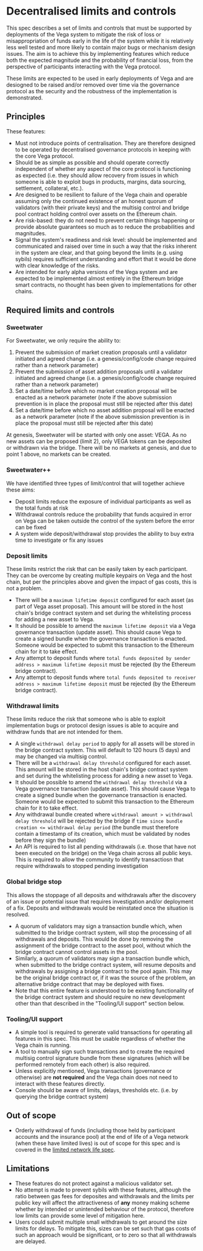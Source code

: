 # Decentralised limits and controls

This spec describes a set of limits and controls that must be supported by deployments of the Vega system to mitigate the risk of loss or misappropriation of funds early in the life of the system while it is relatively less well tested and more likely to contain major bugs or mechanism design issues. The aim is to achieve this by implementing features which reduce both the expected magnitude and the probability of financial loss, from the perspective of participants interacting with the Vega protocol.

These limits are expected to be used in early deployments of Vega and are desiogned to be raised and/or removed over time via the governance protocol as the security and the robustness of the implementation is demonstrated.


## Principles

These features:
- Must not introduce points of centralisation. They are therefore designed to be operated by decentralised governance protocols in keeping with the core Vega protocol.
- Should be as simple as possible and should operate correctly independent of whether any aspect of the core protocol is functioning as expected (i.e. they should allow recovery from issues in which someone is able to exploit bugs in products, margins, data sourcing, settlement, collateral, etc.). 
- Are designed to be resilient to failure of the Vega chain and operable assuming only the continued existence of an honest quorum of validators (with their private keys) and the multisig control and bridge pool contract holding control over assets on the Ethereum chain.
- Are risk-based: they do not need to prevent certain things happening or provide absolute guarantees so much as to reduce the probabilities and magnitudes.
- Signal the system's readiness and risk level: should be implemented and communicated and raised over time in such a way that the risks inherent in the system are clear, and that going beyond the limits (e.g. using sybils) requires sufficient understanding and effort that it would be done with clear knowledge of the risks.
- Are intended for early alpha versions of the Vega system and are expected to be implemented almost entirely in the Ethereum bridge smart contracts, no thought has been given to implementations for other chains.


## Required limits and controls


### Sweetwater

For Sweetwater, we only require the ability to:

1. Prevent the submission of market creation proposals until a validator initiated and agreed change (i.e. a genesis/config/code change required rather than a network parameter)
2. Prevent the submission of asset addition proposals until a validator initiated and agreed change (i.e. a genesis/config/code change required rather than a network parameter)
3. Set a date/time before which no market creation proposal will be enacted as a network parameter (note if the above submission prevention is in place the proposal must still be rejected after this date)
4. Set a date/time before which no asset addition proposal will be enacted as a network parameter (note if the above submission prevention is in place the proposal must still be rejected after this date)

At genesis, Sweetwater will be started with only one asset: VEGA. As no new assets can be proposed (limit 2), only VEGA tokens can be deposited or withdrawn via the bridge. There will be no markets at genesis, and due to point 1 above, no markets can be created.

### Sweetwater++

We have identified three types of limit/control that will together achieve these aims:

- Deposit limits reduce the exposure of individual participants as well as the total funds at risk
- Withdrawal controls reduce the probability that funds acquired in error on Vega can be taken outside the control of the system before the error can be fixed
- A system wide deposit/withdrawal stop provides the ability to buy extra time to investigate or fix any issues 


### Deposit limits

These limits restrict the risk that can be easily taken by each participant. They can be overcome by creating multiple keypairs on Vega and the host chain, but per the principles above and given the impact of gas costs, this is not a problem.  

- There will be a `maximum lifetime deposit` configured for each asset (as part of Vega asset proposal). This amount will be stored in the host chain's bridge contract system and set during the whitelisting process for adding a new asset to Vega.
- It should be possible to amend the `maximum lifetime deposit` via a Vega governance transaction (update asset). This should cause Vega to create a signed bundle when the governance transaction is enacted. Someone would be expected to submit this transaction to the Ethereum chain for it to take effect.  
- Any attempt to deposit funds where `total funds deposited by sender address > maximum lifetime deposit` must be rejected (by the Ethereum bridge contract).
- Any attempt to deposit funds where `total funds deposited to receiver address > maximum lifetime deposit` must be rejected (by the Ethereum bridge contract).

### Withdrawal limits

These limits reduce the risk that someone who is able to exploit implementation bugs or protocol design issues is able to acquire and withdraw funds that are not intended for them. 

- A single `withdrawal delay period` to apply for all assets will be stored in the bridge contract system. This will default to 120 hours (5 days) and may be changed via multisig control.
- There will be a `withdrawal delay threshold` configured for each asset. This amount will be stored in the host chain's bridge contract system and set during the whitelisting process for adding a new asset to Vega.
- It should be possible to amend the `withdrawal delay threshold` via a Vega governance transaction (update asset). This should cause Vega to create a signed bundle when the governance transaction is enacted. Someone would be expected to submit this transaction to the Ethereum chain for it to take effect.  
- Any withdrawal bundle created where `withdrawal amount > withdrawal delay threshold` will be rejected by the bridge if `time since bundle creation <= withdrawal delay period` (the bundle must therefore contain a timestamp of its creation, which must be validated by nodes before they sign the bundle)
- An API is required to list all pending withdrawals (i.e. those that have not been executed on the bridge) on the Vega chain across all public keys. This is required to allow the community to identify transactiosn that require withdrawals to stopped pending investigation

### Global bridge stop

This allows the stoppage of all deposits and withdrawals after the discovery of an issue or potential issue that requires investigation and/or deployment of a fix. Deposits and withdrawals would be reinstated once the situation is resolved.

- A quorum of validators may sign a transaction bundle which, when submitted to the bridge contract system, will stop the processing of all withdrawals and deposits. This would be done by removing the assignment of the bridge contract to the asset pool, without which the bridge contract cannot control assets in the pool.
- Similarly, a quorum of validators may sign a transaction bundle which, when submitted to the bridge contract system, will resume deposits and withdrawals by assigning a bridge contract to the pool again. This may be the original bridge contract or, if it was the source of the problem, an alternative bridge contract that may be deployed with fixes.
- Note that this entire feature is understood to be existing functionality of the bridge contract system and should require no new development other than that described in the "Tooling/UI support" section below.


### Tooling/UI support

- A simple tool is required to generate valid transactions for operating all features in this spec. This must be usable regardless of whether the Vega chain is running.
- A tool to manually sign such transactions and to create the required multisig control signature bundle from these signatures (which will be performed remotely from each other) is also required.
- Unless explicitly mentioned, Vega transactions (governance or otherwise) are **not required** and the Vega chain does not need to interact with these features directly.
- Console should be aware of limits, delays, thresholds etc. (i.e. by querying the bridge contract system)


## Out of scope

- Orderly withdrawal of funds (including those held by participant accounts and the insurance pool) at the end of life of a Vega network (when these have limited lives) is out of scope for this spec and is covered in the [limited network life spec](0005-limited-network-life.md).


## Limitations

- These features do not protect against a malicious validator set.
- No attempt is made to prevent sybils with these features, although the ratio between gas fees for deposites and withdrawals and the limits per public key will affect the attractiveness of **any** money making scheme whether by intended or unintended behaviour of the protocol, therefore low limits can provide some level of mitigation here.
- Users could submit multiple small withdrawals to get around the size limits for delays. To mitigate this, sizes can be set such that gas costs of such an approach would be significant, or to zero so that all withdrawals are delayed. 
